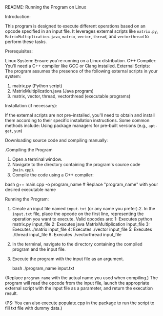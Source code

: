 README:
Running the Program on Linux

Introduction: 

This program is designed to execute different operations based on an opcode specified in an
input file. It leverages external scripts like `matrix.py`, `MatrixMultiplication.java`, `matrix`,
`vector`, `thread`, and `vectorthread` to perform these tasks.

Prerequisites:

Linux System: Ensure you're running on a Linux distribution.
C++ Compiler: You'll need a C++ compiler like GCC or Clang installed.
External Scripts: The program assumes the presence of the following external scripts in your
system:
1. matrix.py (Python script)
2. MatrixMultiplication.java (Java program)
3. matrix, vector, thread, vectorthread (executable programs)
   
Installation (if necessary):

If the external scripts are not pre-installed, you'll need to obtain and install them according to
their specific installation instructions. Some common methods include:
Using package managers for pre-built versions (e.g., `apt-get`, `yum`)

Downloading source code and compiling manually: 

.Compiling the Program

1. Open a terminal window.
2. Navigate to the directory containing the program's source code (`main.cpp`).
3. Compile the code using a C++ compiler:
   
bash
g++ main.cpp -o program_name # Replace "program_name" with your desired
executable name

Running the Program:

1. Create an input file named `input.txt` (or any name you prefer).2. In the `input.txt` file, place the opcode on the first line, representing the operation you want to
execute. Valid opcodes are:
1: Executes python matrix.py input_file
2: Executes java MatrixMultiplication input_file
3: Executes ./matrix input_file
4: Executes ./vector input_file
5: Executes ./thread input_file
6: Executes ./vectorthread input_file
3. In the terminal, navigate to the directory containing the compiled program and the input file.
4. Execute the program with the input file as an argument.
   
   bash
./program_name input.txt

(Replace `program_name` with the actual name you used when compiling.)
The program will read the opcode from the input file, launch the appropriate external script with
the input file as a parameter, and return the execution result.

(PS: You can also execute populate.cpp in the package to run the script to fill txt file with dummy
data.)

